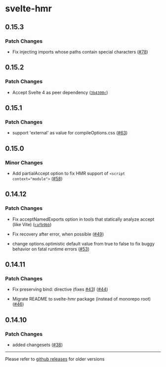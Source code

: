 # svelte-hmr

## 0.15.3

### Patch Changes

- Fix injecting imports whose paths contain special characters ([#78](https://github.com/sveltejs/svelte-hmr/pull/78))

## 0.15.2

### Patch Changes

- Accept Svelte 4 as peer dependency ([`3b4300c`](https://github.com/sveltejs/svelte-hmr/commit/3b4300cc8acc734c34dbfafc495c06d5d4d17803))

## 0.15.1

### Patch Changes

- support 'external' as value for compileOptions.css ([#63](https://github.com/sveltejs/svelte-hmr/pull/63))

## 0.15.0

### Minor Changes

- Add partialAccept option to fix HMR support of `<script context="module">` ([#58](https://github.com/sveltejs/svelte-hmr/pull/58))

## 0.14.12

### Patch Changes

- Fix acceptNamedExports option in tools that statically analyze accept (like Vite) ([`cafb9bb`](https://github.com/sveltejs/svelte-hmr/commit/cafb9bb7ea032d37b18fa4611542dd97ec81e197))

* Fix recovery after error, when possible ([#49](https://github.com/sveltejs/svelte-hmr/pull/49))

- change options.optimistic default value from true to false to fix buggy behavior on fatal runtime errors ([#53](https://github.com/sveltejs/svelte-hmr/pull/53))

## 0.14.11

### Patch Changes

- Fix preserving bind: directive (fixes [#43](https://github.com/sveltejs/svelte-hmr/issues/43)) ([#44](https://github.com/sveltejs/svelte-hmr/pull/44))

* Migrate README to svelte-hmr package (instead of monorepo root) ([#46](https://github.com/sveltejs/svelte-hmr/pull/46))

## 0.14.10

### Patch Changes

- added changesets ([#38](https://github.com/sveltejs/svelte-hmr/pull/38))

---

Please refer to [github releases](https://github.com/rixo/svelte-hmr/releases?after=v1.0.0) for older versions

